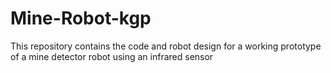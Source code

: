 # Mine-Robot-kgp
This repository contains the code and robot design for a working prototype of a mine detector robot using an infrared sensor
